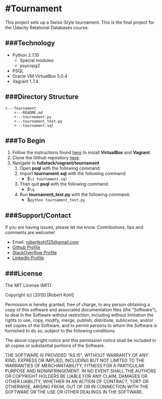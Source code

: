 #Tournament
========

This project sets up a Swiss-Style tournament. This is the final project for the Udacity Relational Databases course. 

###Technology
----------
* Python 2.7.10
    * Special modules:
    * psycopg2
* PSQL
* Oracle VM VirtualBox 5.0.4
* Vagrant 1.7.4


###Directory Structure
----------------------
```
+---Tournament
    +---README.md
    +---tournement.py
    +---tournament_test.py
    +---tournament.sql
```

###To Begin
--------
1. Follow the instructions found [here][1] to install **VirtualBox** and **Vagrant**.
1. Clone the Github repository [here][4].
1. Navigate to **fullstack/vagrant/tournament**
    1. Open **psql** with the following command:
    1. Import **tournament.sql** with the following command:
        * $`\i tournament.sql`
    1. Then quit **psql** with the following command:
        * $`\q`
    1. Run **tournament_test.py** with the following command:
        * $`python tournament_test.py`


###Support/Contact
----------
If you are having issues, please let me know. Contributions, tips and comments are welcome!
* Email: robertkohl125@gmail.com
* [Github Profile][5]
* [StackOverflow Profile][6]
* [LinkedIn Profile][7]

###License
----------
The MIT License (MIT)

Copyright (c) [2015] [Robert Kohl]

Permission is hereby granted, free of charge, to any person obtaining a copy
of this software and associated documentation files (the "Software"), to deal
in the Software without restriction, including without limitation the rights
to use, copy, modify, merge, publish, distribute, sublicense, and/or sell
copies of the Software, and to permit persons to whom the Software is
furnished to do so, subject to the following conditions:

The above copyright notice and this permission notice shall be included in all
copies or substantial portions of the Software.

THE SOFTWARE IS PROVIDED "AS IS", WITHOUT WARRANTY OF ANY KIND, EXPRESS OR
IMPLIED, INCLUDING BUT NOT LIMITED TO THE WARRANTIES OF MERCHANTABILITY,
FITNESS FOR A PARTICULAR PURPOSE AND NONINFRINGEMENT. IN NO EVENT SHALL THE
AUTHORS OR COPYRIGHT HOLDERS BE LIABLE FOR ANY CLAIM, DAMAGES OR OTHER
LIABILITY, WHETHER IN AN ACTION OF CONTRACT, TORT OR OTHERWISE, ARISING FROM,
OUT OF OR IN CONNECTION WITH THE SOFTWARE OR THE USE OR OTHER DEALINGS IN THE
SOFTWARE.

[1]: https://docs.google.com/document/d/16IgOm4XprTaKxAa8w02y028oBECOoB1EI1ReddADEeY/pub?embedded=true "Google Doc"
[4]: https://github.com/robertkohl125/Tournament.git "Github repository"
[5]: https://github.com/robertkohl125 "Github Profile"
[6]: http://stackoverflow.com/users/2180707/robertkohl125?tab=profile "Stack Overflow Profile"
[7]: https://www.linkedin.com/in/robertkohl125 "LinkedIn"